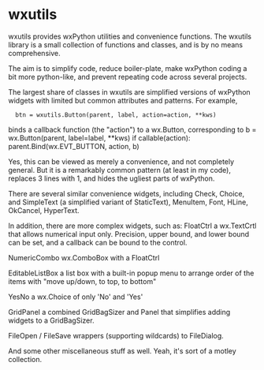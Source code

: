 wxutils
=======

wxutils provides wxPython utilities and convenience functions.  The wxutils
library is a small collection of functions and classes, and is by no means
comprehensive.

The aim is to simplify code, reduce boiler-plate, make wxPython coding a
bit more python-like, and prevent repeating code across several projects.

The largest share of classes in wxutils are simplified versions of wxPython
widgets with limited but common attributes and patterns.  For example,

      btn = wxutils.Button(parent, label, action=action, **kws)

binds a callback function (the "action") to a wx.Button, corresponding to
      b = wx.Button(parent, label=label, **kws)
      if callable(action):
          parent.Bind(wx.EVT_BUTTON, action, b)

Yes, this can be viewed as merely a convenience, and not completely
general.  But it is a remarkably common pattern (at least in my code),
replaces 3 lines with 1, and hides the ugliest parts of wxPython.

There are several similar convenience widgets, including Check, Choice, and
SimpleText (a simplified variant of StaticText), MenuItem, Font, HLine,
OkCancel, HyperText.

In addition, there are more complex widgets, such as:
   FloatCtrl  a wx.TextCrtl that allows numerical input only. Precision,
              upper bound, and lower bound can be set, and a callback
              can be bound to the control.

   NumericCombo  wx.ComboBox with a FloatCtrl

   EditableListBox a list box with a built-in popup menu to arrange order of
              the items with "move up/down, to top, to bottom"

   YesNo      a wx.Choice of only 'No' and 'Yes'

   GridPanel  a combined GridBagSizer and Panel that simplifies adding
              widgets to a GridBagSizer.

   FileOpen / FileSave  wrappers (supporting wildcards) to FileDialog.


And some other miscellaneous stuff as well.  Yeah, it's sort of a motley collection.
